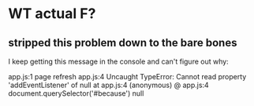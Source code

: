 # WT actual F?
## stripped this problem down to the bare bones

I keep getting this message in the console and can't figure out why: 

app.js:1 page refresh
app.js:4 Uncaught TypeError: Cannot read property 'addEventListener' of null
    at app.js:4
(anonymous) @ app.js:4
document.querySelector('#because')
null
